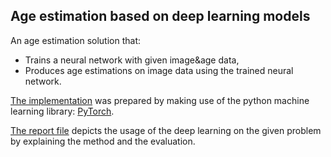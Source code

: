 ## Age estimation based on deep learning models
An age estimation solution that:
* Trains a neural network with given image&age data,
* Produces age estimations on image data using the trained neural network.

[The implementation](age_estimation.py) was prepared by making use of the python machine learning library: [PyTorch](pytorch.org).

[The report file](Report.pdf) depicts the usage of the deep learning on the given problem by explaining the method and the evaluation.
